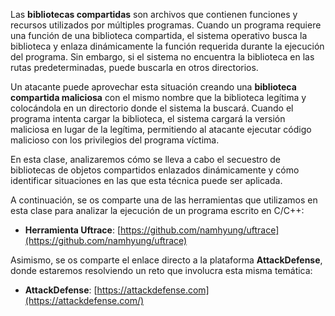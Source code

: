 Las **bibliotecas compartidas** son archivos que contienen funciones y recursos utilizados por múltiples programas. Cuando un programa requiere una función de una biblioteca compartida, el sistema operativo busca la biblioteca y enlaza dinámicamente la función requerida durante la ejecución del programa. Sin embargo, si el sistema no encuentra la biblioteca en las rutas predeterminadas, puede buscarla en otros directorios.

Un atacante puede aprovechar esta situación creando una **biblioteca compartida maliciosa** con el mismo nombre que la biblioteca legítima y colocándola en un directorio donde el sistema la buscará. Cuando el programa intenta cargar la biblioteca, el sistema cargará la versión maliciosa en lugar de la legítima, permitiendo al atacante ejecutar código malicioso con los privilegios del programa víctima.

En esta clase, analizaremos cómo se lleva a cabo el secuestro de bibliotecas de objetos compartidos enlazados dinámicamente y cómo identificar situaciones en las que esta técnica puede ser aplicada.

A continuación, se os comparte una de las herramientas que utilizamos en esta clase para analizar la ejecución de un programa escrito en C/C++:

- **Herramienta Uftrace**: [https://github.com/namhyung/uftrace](https://github.com/namhyung/uftrace)

Asimismo, se os comparte el enlace directo a la plataforma **AttackDefense**, donde estaremos resolviendo un reto que involucra esta misma temática:

- **AttackDefense**: [https://attackdefense.com](https://attackdefense.com/)